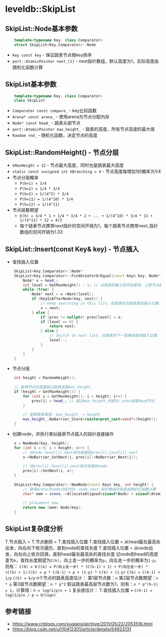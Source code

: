 # leveldb::SkipList
## SkipList::Node基本参数
```c++
    template<typename Key, class Comparator>
    struct SkipList<Key,Comparator>::Node
```
- `Key const key` - 保证跳表节点按key排序
- `port::AtomicPointer next_[1]` - next指针数组，默认高度为1，实际高度由随机化函数计算

## SkipList基本参数
```c++
    template<typename Key, class Comparator>
    class SkipList
```
- `Comparator const compare_` - key比较函数
- `Arena* const arena_` - 使用arena为节点分配内存
- `Node* const head_` - 跳表头部节点
- `port::AtomicPointer max_height_` - 跳表的高度，所有节点高度的最大值
- `Random rnd_` - 随机化函数，决定节点的高度

## SkipList::RandomHeight() - 节点分层
- `kMaxHeight = 12` - 节点最大高度，同时也是跳表最大高度
- `static const unsigned int kBranching = 4` - 节点高度每增加1的概率为1/4
- 节点分层概率
    - `P(h=1) = 3/4`
    - `P(h=2) = 1/4 * 3/4`
    - `P(h=3) = 1/(4^2) * 3/4`
    - `P(h=11) = 1/(4^10) * 3/4`
    - `P(h=12) = 1/(4^11)`
- 节点层数期望
    - `E(h) = 3/4 * 1 + 1/4 * 3/4 * 2 + ... + 1/(4^10) * 3/4 * 11 + 1/(4^11) * 12 = 4/3`
    - 每个链表节点携带next指针的空间开销为1，每个跳表节点携带next_指针数组的空间开销为1.33

## SkipList::Insert(const Key& key) - 节点插入
- 查找插入位置
```c++
    SkipList<Key,Comparator>::Node*
    SkipList<Key,Comparator>::FindGreaterOrEqual(const Key& key, Node** prev) {
        Node* x = head_;
        int level = GetMaxHeight() - 1; // 从跳表的最上层开始查找，上层节点数少，下层节点数多
        while (true) {
            Node* next = x->Next(level);
            if (KeyIsAfterNode(key, next)) {
                // Keep searching in this list，在跳表的当前层查找插入位置: prev[level]
                x = next;
            } else {
                if (prev != nullptr) prev[level] = x;
                if (level == 0) {
                    return next;
                } else {
                    // Switch to next list，在跳表的下一层继续查找插入位置: prev[level-1]
                    level--;
                }
            }
        }
    }
```
- 节点分层
```c++
    int height = RandomHeight();
    
    // 新增节点的高度超过跳表高度max_height_
    if (height > GetMaxHeight()) {
        for (int i = GetMaxHeight(); i < height; i++) {
            prev[i] = head_; // 超过max_height_的部分，prev就是head节点
        }
        
        // 更新跳表高度: max_height_ = height
        max_height_.NoBarrier_Store(reinterpret_cast<void*>(height));
    }
```
- 创建node，并执行类似链表节点插入的指针连接操作
```c++
    x = NewNode(key, height);
    for (int i = 0; i < height; i++) {
        // 将node.level[i].next依次连接到prev[i].level[i].next
        x->NoBarrier_SetNext(i, prev[i]->NoBarrier_Next(i));
        
        // 将prev[i].level[i].next依次连接到node
        prev[i]->SetNext(i, x);
    }
    
    SkipList<Key,Comparator>::NewNode(const Key& key, int height) {
        // 使用arena为node分配内存，node.next_指针数组的高度由随机化函数计算
        char* mem = arena_->AllocateAligned(sizeof(Node) + sizeof(AtomicPointer) * (height-1));
        
        // placement new
        return new (mem) Node(key);
    }
```

## SkipList复杂度分析
T.节点插入 = T.节点删除 = T.查找插入位置
T.查找插入位置 = 从head最左最高处出发，向右向下依次遍历，直到node的查找长度
T.查找插入位置 = 从node出发，向左向上依次回溯，直到head最左最高处的查找长度
记node到head的高度差为`k`，查找长度期望为`C(k)`，向上走一步的概率为`p`，向左走一步的概率为`1-p`，则有：
`C(0) = 0`
`C(k) = P(向上走一步) * (C(k-1) + 1) + P(向左走一步) * (C(k) + 1)`
`C(k) = p * C(k-1) + p + (1-p) * C(k) + (1-p)`
`C(k) = C(k-1) + 1/p`
`C(k) = k/p`
n个节点的跳表高度估计：
第1层节点数：`n`
第2层节点数期望：`n * p`
第3层节点数期望：`n * p^2`
假设跳表最高层节点数为1，则有：`n * p^(h-1) = 1`，计算得：`h = log(1/p)n + 1`
复杂度估计：
T.查找插入位置 = `C(h-1) = log(1/p)n / p = O(logn)`

## 参考链接
- https://www.cnblogs.com/xuqiang/archive/2011/05/22/2053516.html
- https://blog.csdn.net/u010412301/article/details/64923131
